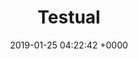 ---
layout: projects
title: Testual
description: 'no'
banner_image: "/uploads/Foster_1_After-003.jpeg"
blocks:
- template: carousel
  carousel:
  - image_url: "/uploads/Foster_1_After-003.jpeg"
    caption: 'Caption #1'
date: 2019-01-25 04:22:42 +0000
published: false
---
